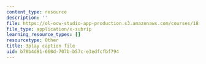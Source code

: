 ```yaml
---
content_type: resource
description: ''
file: https://ol-ocw-studio-app-production.s3.amazonaws.com/courses/18-065-matrix-methods-in-data-analysis-signal-processing-and-machine-learning-spring-2018/b70b4d81660d707bb57ce3edfcfbf794_9BYsNpTCZGg.srt
file_type: application/x-subrip
learning_resource_types: []
resourcetype: Other
title: 3play caption file
uid: b70b4d81-660d-707b-b57c-e3edfcfbf794
---
```

